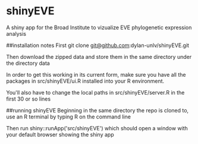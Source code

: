 # shinyEVE
A shiny app for the Broad Institute to vizualize EVE phylogenetic expression analysis


##installation notes
First git clone git@github.com:dylan-unlv/shinyEVE.git

Then download the zipped data and store them in the same directory under the directory data

In order to get this working in its current form, make sure you have all the packages in src/shinyEVE/ui.R installed into your R environment.

You'll also have to change the local paths in src/shinyEVE/server.R in the first 30 or so lines

##running shinyEVE
Beginning in the same directory the repo is cloned to, use an R terminal by typing R on the command line

Then run shiny::runApp('src/shinyEVE') which should open a window with your default browser showing the shiny app
